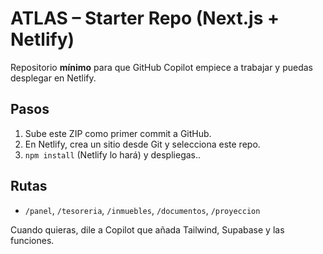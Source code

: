 # ATLAS – Starter Repo (Next.js + Netlify)

Repositorio **mínimo** para que GitHub Copilot empiece a trabajar y puedas desplegar en Netlify.

## Pasos
1) Sube este ZIP como primer commit a GitHub.
2) En Netlify, crea un sitio desde Git y selecciona este repo.
3) `npm install` (Netlify lo hará) y despliegas..

## Rutas
- `/panel`, `/tesoreria`, `/inmuebles`, `/documentos`, `/proyeccion`

Cuando quieras, dile a Copilot que añada Tailwind, Supabase y las funciones.
